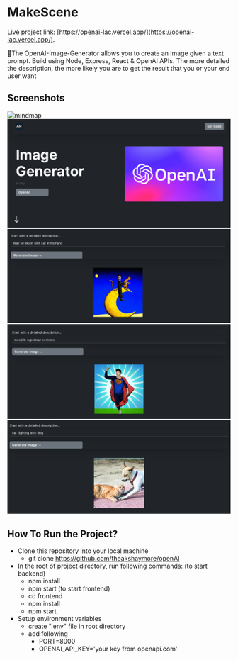 # MakeScene

Live project link: [https://openai-lac.vercel.app/](https://openai-lac.vercel.app/).

📸The OpenAI-Image-Generator allows you to create an image given a text prompt. Build using Node, Express, React & OpenAI APIs. The more detailed the description, the more likely you are to get the result that you or your end user want

## Screenshots

![mindmap](./ss5.png)
![mindmap](./ss1.png)
![mindmap](./ss2.png)
![mindmap](./ss3.png)
![mindmap](./ss4.png)

## How To Run the Project?

- Clone this repository into your local machine
  - git clone https://github.com/theakshaymore/openAI
- In the root of project directory, run following commands:
  (to start backend)
  - npm install
  - npm start
    (to start frontend)
  - cd frontend
  - npm install
  - npm start
- Setup environment variables
  - create ".env" file in root directory
  - add following
    - PORT=8000
    - OPENAI_API_KEY='your key from openapi.com'
